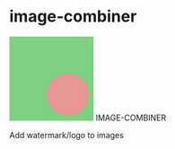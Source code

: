 # image-combiner

<img src="favicon.png" width=150 height=150> IMAGE-COMBINER

Add watermark/logo to images